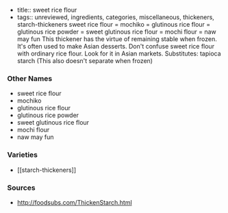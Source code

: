 - title:: sweet rice flour
- tags:: unreviewed, ingredients, categories, miscellaneous, thickeners, starch-thickeners
sweet rice flour = mochiko = glutinous rice flour = glutinous rice powder = sweet glutinous rice flour = mochi flour = naw may fun This thickener has the virtue of remaining stable when frozen. It's often used to make Asian desserts. Don't confuse sweet rice flour with ordinary rice flour. Look for it in Asian markets. Substitutes: tapioca starch (This also doesn't separate when frozen)

### Other Names

* sweet rice flour
* mochiko
* glutinous rice flour
* glutinous rice powder
* sweet glutinous rice flour
* mochi flour
* naw may fun

### Varieties

* [[starch-thickeners]]

### Sources
* http://foodsubs.com/ThickenStarch.html
